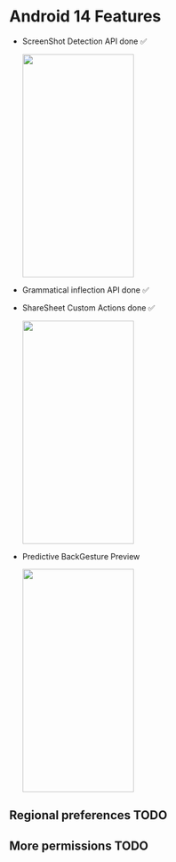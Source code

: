 # Android 14 Features
- ScreenShot Detection API done ✅
  
  <img src="https://developer.android.com/static/about/versions/14/images/screenshot-detection.svg" width="200" height="400" />
  
- Grammatical inflection API done ✅
  
- ShareSheet Custom Actions done ✅

  <img src="https://developer.android.com/static/about/versions/14/images/sharesheet-android14.png" width="200" height="400" />
  
- Predictive BackGesture Preview
  
  <img src="https://developer.android.com/static/about/versions/14/images/predictive-back-settings-example.mp4" width="200" height="400" />

## Regional preferences TODO
## More permissions TODO
